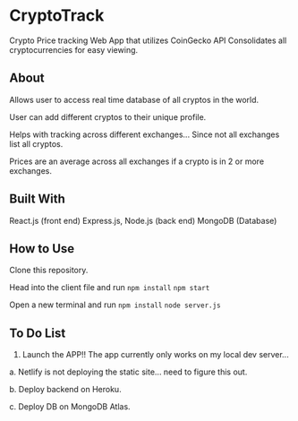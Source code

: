 # CryptoTrack
Crypto Price tracking Web App that utilizes CoinGecko API
Consolidates all cryptocurrencies for easy viewing.


## About

Allows user to access real time database of all cryptos in the world.

User can add different cryptos to their unique profile.

Helps with tracking across different exchanges... Since not all exchanges list all cryptos.

Prices are an average across all exchanges if a crypto is in 2 or more exchanges.

## Built With

React.js (front end)
Express.js, Node.js (back end)
MongoDB (Database)

## How to Use

Clone this repository.

Head into the client file and run
```npm install```
```npm start```

Open a new terminal and run 
```npm install```
```node server.js```





## To Do List


1. Launch the APP!! The app currently only works on my local dev server...

  a. Netlify is not deploying the static site... need to figure this out.
  
  b. Deploy backend on Heroku.
  
  c. Deploy DB on MongoDB Atlas.

